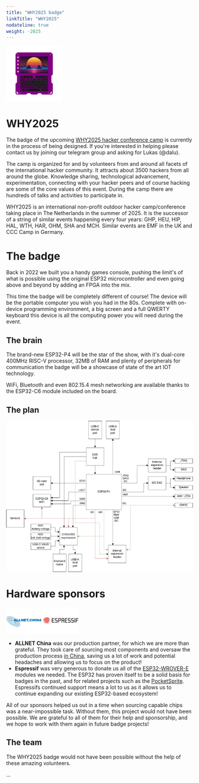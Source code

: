 ```yaml
---
title: "WHY2025 badge"
linkTitle: "WHY2025"
nodateline: true
weight: -2025
---
```


<img src="why2025.svg" width="30%"/>

# WHY2025

The badge of the upcoming [WHY2025 hacker conference camp](https://why2025.org) is currently in the process of being designed. If you're interested in helping please contact us by joining our telegram group and asking for Lukas (@dalu).

The camp is organized for and by volunteers from and around all facets of the international hacker community. It attracts about 3500 hackers from all around the globe. Knowledge sharing, technological advancement, experimentation, connecting with your hacker peers and of course hacking are some of the core values of this event. During the camp there are hundreds of talks and activities to participate in.

WHY2025 is an international non-profit outdoor hacker camp/conference taking place in The Netherlands in the summer of 2025. It is the successor of a string of similar events happening every four years: GHP, HEU, HIP, HAL, WTH, HAR, OHM, SHA and MCH. Similar events are EMF in the UK and CCC Camp in Germany.

# The badge

Back in 2022 we built you a handy games console, pushing the limit's of what is possible using the original ESP32 microcontroller and even going above and beyond by adding an FPGA into the mix.

This time the badge will be completely different of course! The device will be the portable computer you wish you had in the 80s. Complete with on-device programming environment, a big screen and a full QWERTY keyboard this device is all the computing power you will need during the event.

## The brain

The brand-new ESP32-P4 will be the star of the show, with it's dual-core 400MHz RISC-V processor, 32MB of RAM and plenty of peripherals for communication the badge will be a showcase of state of the art IOT technology.

WiFi, Bluetooth and even 802.15.4 mesh networking are available thanks to the ESP32-C6 module included on the board.

## The plan

![Blockdiagram](blockdiagram.png)

# Hardware sponsors

<p align="justify">
  <a href="https://www.allnet.de/en/"><img src="m_logo_allnet.png" width="19%"/></a>
  <a href="https://www.espressif.com/"><img src="m_logo_espressif.png" width="19%"/></a>
  &emsp;&emsp;&emsp;&emsp;&emsp;&emsp;&emsp;&emsp;&emsp;&emsp;
</p>

* **ALLNET China** was our production partner, for which we are more than grateful. They took care of sourcing most components and oversaw the production process [in China][ALLNET China], saving us a lot of work and potential headaches and allowing us to focus on the product!
* **Espressif** was very generous to donate us all of the [ESP32-WROVER-E][ESP32] modules we needed. The ESP32 has proven itself to be a solid basis for badges in the past, and for related projects such as the [PocketSprite]. Espressifs continued support means a lot to us as it allows us to continue expanding our existing ESP32-based ecosystem!

All of our sponsors helped us out in a time when sourcing capable chips was a near-impossible task. Without them, this project would not have been possible. We are grateful to all of them for their help and sponsorship, and we hope to work with them again in future badge projects!

[ALLNET China]: https://www.allnet.de/en/allnet-brand/unternehmen/weltweit/
[ESP32]: https://www.espressif.com/en/products/modules/esp32
[PocketSprite]: https://pocketsprite.com

## The team

The WHY2025 badge would not have been possible without the help of these amazing volunteers.

...
